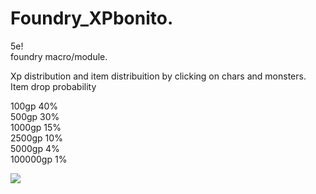 # Foundry_XPbonito. 
5e!  
foundry macro/module.   

Xp distribution and item distribuition by clicking on chars and monsters.   
Item drop probability

  100gp 40%  
  500gp 30%  
  1000gp 15%  
  2500gp 10%  
  5000gp 4%  
  100000gp 1%  

  
<img src='https://github.com/LucasSilvaFerreira/Foundry_XPbonito/blob/main/xpBONITO.gif'>
